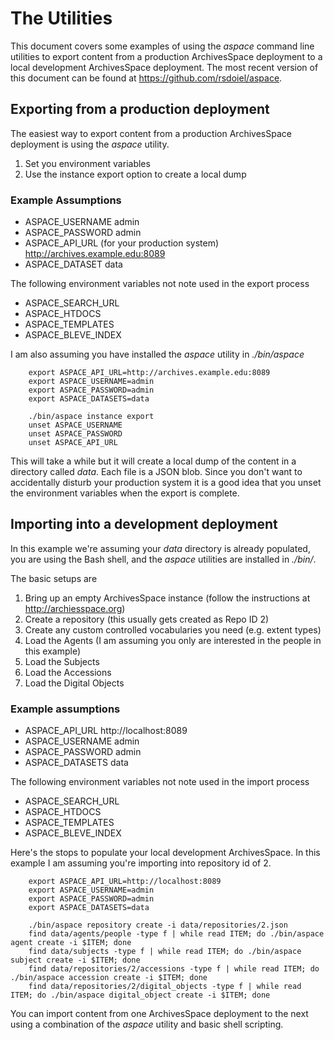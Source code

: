 
# The Utilities

This document covers some examples of using the _aspace_ command line utilities to export
content from a production ArchivesSpace deployment to a local development ArchivesSpace deployment.
The most recent version of this document can be found at https://github.com/rsdoiel/aspace.


## Exporting from a production deployment

The easiest way to export content from a production ArchivesSpace deployment is using the _aspace_ utility.

1. Set you environment variables
2. Use the instance export option to create a local dump

### Example Assumptions

+ ASPACE_USERNAME admin
+ ASPACE_PASSWORD admin
+ ASPACE_API_URL (for your production system) http://archives.example.edu:8089
+ ASPACE_DATASET data

The following environment variables not note used in the export process

+ ASPACE_SEARCH_URL
+ ASPACE_HTDOCS
+ ASPACE_TEMPLATES
+ ASPACE_BLEVE_INDEX

I am also assuming you have installed the _aspace_ utility in *./bin/aspace*

```
    export ASPACE_API_URL=http://archives.example.edu:8089
    export ASPACE_USERNAME=admin
    export ASPACE_PASSWORD=admin
    export ASPACE_DATASETS=data

    ./bin/aspace instance export
    unset ASPACE_USERNAME
    unset ASPACE_PASSWORD
    unset ASPACE_API_URL
```

This will take a while but it will create a local dump of the content in a directory called *data*. Each file is a JSON blob.
Since you don't want to accidentally disturb your production system it is a good idea that you unset the environment variables
when the export is complete.

## Importing into a development deployment

In this example we're assuming your *data* directory is already populated, you are using the Bash shell,
and the _aspace_ utilities are installed in *./bin/*.

The basic setups are

1. Bring up an empty ArchivesSpace instance (follow the instructions at http://archiesspace.org)
2. Create a repository (this usually gets created as Repo ID 2)
3. Create any custom controlled vocabularies you need (e.g. extent types)
4. Load the Agents (I am assuming you only are interested in the people in this example)
5. Load the Subjects
6. Load the Accessions
7. Load the Digital Objects

### Example assumptions

+ ASPACE_API_URL http://localhost:8089
+ ASPACE_USERNAME admin
+ ASPACE_PASSWORD admin
+ ASPACE_DATASETS data

The following environment variables not note used in the import process

+ ASPACE_SEARCH_URL
+ ASPACE_HTDOCS
+ ASPACE_TEMPLATES
+ ASPACE_BLEVE_INDEX

Here's the stops to populate your local development ArchivesSpace. In this example I am assuming you're importing
into repository id of 2.


```
    export ASPACE_API_URL=http://localhost:8089
    export ASPACE_USERNAME=admin
    export ASPACE_PASSWORD=admin
    export ASPACE_DATASETS=data

    ./bin/aspace repository create -i data/repositories/2.json
    find data/agents/people -type f | while read ITEM; do ./bin/aspace agent create -i $ITEM; done
    find data/subjects -type f | while read ITEM; do ./bin/aspace subject create -i $ITEM; done
    find data/repositories/2/accessions -type f | while read ITEM; do ./bin/aspace accession create -i $ITEM; done
    find data/repositories/2/digital_objects -type f | while read ITEM; do ./bin/aspace digital_object create -i $ITEM; done
```



You can import content from one ArchivesSpace deployment to the next using a combination of the _aspace_ utility and basic shell scripting.
